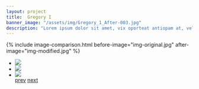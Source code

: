 ```yaml
---
layout: project
title:  Gregory I
banner_image: "/assets/img/Gregory_1_After-003.jpg"
description: "Lorem ipsum dolor sit amet, vix oporteat antiopam at, vel paulo signiferumque eu. Et eam petentium salutandi, nam atqui officiis cu. No duo tantas voluptatum, nam no tempor deseruisse, an fabulas laoreet adipisci eam. Qui in scripta ceteros disputando, an hendrerit definiebas quaerendum nec."
---
```

{% include image-comparison.html before-image="img-original.jpg"  after-image="img-modified.jpg" %}

<div class="carousel__container">
	<ul class="carousel__list">
		<li class="carousel__slide first">
			<div class="carousel__content">
				<img src="{{page.banner_image}}">
			</div>
		</li>
		<li class="carousel__slide">
			<div class="carousel__content">
				<img src="{{page.banner_image}}">
			</div>
		</li>
		<li class="carousel__slide last">
			<div class="carousel__content">
				<img src="{{page.banner_image}}">
			</div>
		</li>
		<a href="#" class="carousel__previous">prev</a>
		<a href="#" class="carousel__next">next</a>
	</ul>
</div>
